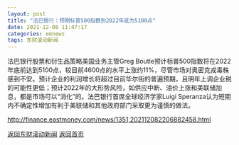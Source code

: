 ```yaml
---
layout: post
title: "法巴银行：预期标普500指数到2022年底为5100点"
date: 2021-12-08 11:47:17
categories: emnews
tags: 东财滚动新闻
---
```


法巴银行股票和衍生品策略美国业务主管Greg Boutle预计标普500指数将在2022年底前达到5100点，较目前4600点的水平上涨约11%，尽管市场对奥密克戎毒株感到不安。预计企业的利润增长将超过目前华尔街的普遍预期，且明年上调企业税的可能性更低；预计2022年的大形势风险，如供应中断、油价上涨和美联储加息，都是市场可以“消化”的。法巴银行首席全球经济学家Luigi Speranza认为短期内不确定性增加有利于美联储和其他政府部门采取更为谨慎的做法。

<http://finance.eastmoney.com/news/1351,202112082206882458.html>

[返回东财滚动新闻](./emnews/)
[返回首页](./)